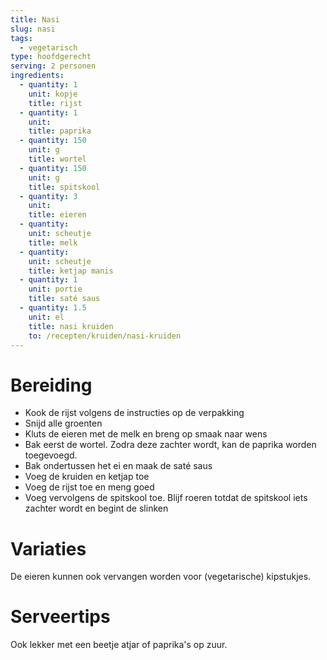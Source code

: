```yaml
---
title: Nasi
slug: nasi
tags: 
  - vegetarisch
type: hoofdgerecht
serving: 2 personen
ingredients:
  - quantity: 1
    unit: kopje
    title: rijst
  - quantity: 1
    unit:
    title: paprika
  - quantity: 150
    unit: g
    title: wortel
  - quantity: 150
    unit: g
    title: spitskool
  - quantity: 3
    unit: 
    title: eieren
  - quantity: 
    unit: scheutje
    title: melk
  - quantity: 
    unit: scheutje
    title: ketjap manis
  - quantity: 1
    unit: portie
    title: saté saus
  - quantity: 1.5
    unit: el
    title: nasi kruiden
    to: /recepten/kruiden/nasi-kruiden
---
```


# Bereiding

- Kook de rijst volgens de instructies op de verpakking
- Snijd alle groenten
- Kluts de eieren met de melk en breng op smaak naar wens
- Bak eerst de wortel. Zodra deze zachter wordt, kan de paprika worden toegevoegd.
- Bak ondertussen het ei en maak de saté saus
- Voeg de kruiden en ketjap toe 
- Voeg de rijst toe en meng goed
- Voeg vervolgens de spitskool toe. Blijf roeren totdat de spitskool iets zachter wordt en begint de slinken


# Variaties

De eieren kunnen ook vervangen worden voor (vegetarische) kipstukjes.

# Serveertips

Ook lekker met een beetje atjar of paprika's op zuur.
